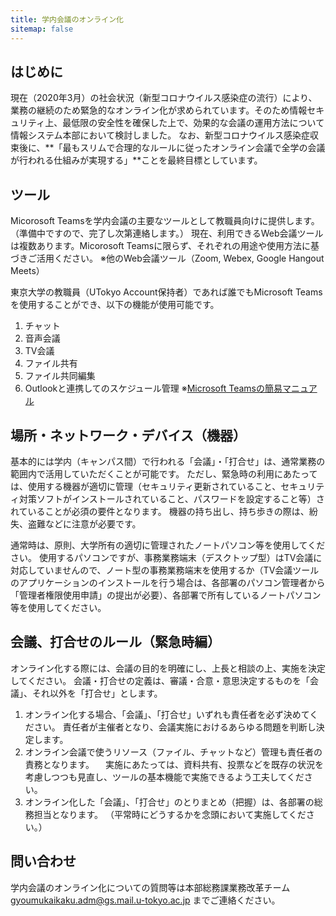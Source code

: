 ```yaml
---
title: 学内会議のオンライン化
sitemap: false
---
```


## はじめに
現在（2020年3月）の社会状況（新型コロナウイルス感染症の流行）により、業務の継続のため緊急的なオンライン化が求められています。そのため情報セキュリティ上、最低限の安全性を確保した上で、効果的な会議の運用方法について情報システム本部において検討しました。
なお、新型コロナウイルス感染症収束後に、**「最もスリムで合理的なルールに従ったオンライン会議で全学の会議が行われる仕組みが実現する」**ことを最終目標としています。

## ツール
Micorosoft Teamsを学内会議の主要なツールとして教職員向けに提供します。（準備中ですので、完了し次第連絡します。）
現在、利用できるWeb会議ツールは複数あります。Micorosoft Teamsに限らず、それぞれの用途や使用方法に基づきご活用ください。
※他のWeb会議ツール（Zoom, Webex, Google Hangout Meets）

東京大学の教職員（UTokyo Account保持者）であれば誰でもMicrosoft Teamsを使用することができ、以下の機能が使用可能です。
1. チャット
2. 音声会議
3. TV会議
4. ファイル共有
5. ファイル共同編集
6. Outlookと連携してのスケジュール管理
※[Microsoft Teamsの簡易マニュアル](msteams-intro.pdf)

## 場所・ネットワーク・デバイス（機器）
基本的には学内（キャンパス間）で行われる「会議」・「打合せ」は、通常業務の範囲内で活用していただくことが可能です。
ただし、緊急時の利用にあたっては、使用する機器が適切に管理（セキュリティ更新されていること、セキュリティ対策ソフトがインストールされていること、パスワードを設定すること等）されていることが必須の要件となります。
機器の持ち出し、持ち歩きの際は、紛失、盗難などに注意が必要です。

通常時は、原則、大学所有の適切に管理されたノートパソコン等を使用してください。
使用するパソコンですが、事務業務端末（デスクトップ型）はTV会議に対応していませんので、ノート型の事務業務端末を使用するか（TV会議ツールのアプリケーションのインストールを行う場合は、各部署のパソコン管理者から「管理者権限使用申請」の提出が必要）、各部署で所有しているノートパソコン等を使用してください。

## 会議、打合せのルール（緊急時編）
オンライン化する際には、会議の目的を明確にし、上長と相談の上、実施を決定してください。
会議・打合せの定義は、審議・合意・意思決定するものを「会議」、それ以外を「打合せ」とします。

1. オンライン化する場合、「会議」、「打合せ」いずれも責任者を必ず決めてください。
責任者が主催者となり、会議実施におけるあらゆる問題を判断し決定します。
2. オンライン会議で使うリソース（ファイル、チャットなど）管理も責任者の責務となります。
　実施にあたっては、資料共有、投票などを既存の状況を考慮しつつも見直し、ツールの基本機能で実施できるよう工夫してください。
3. オンライン化した「会議」、「打合せ」のとりまとめ（把握）は、各部署の総務担当となります。
（平常時にどうするかを念頭において実施してください。）

## 問い合わせ
学内会議のオンライン化についての質問等は本部総務課業務改革チーム gyoumukaikaku.adm@gs.mail.u-tokyo.ac.jp までご連絡ください。
